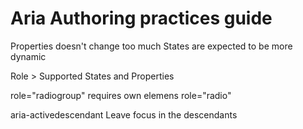 # Aria Authoring practices guide

Properties doesn't change too much
States are expected to be more dynamic

Role > Supported States and Properties

role="radiogroup"
requires own elemens role="radio"

aria-activedescendant Leave focus in the descendants
<dash-radio-group role="radiogroup" tabindex="0" aria-activedescendante="rb1">
    <dash-radio-button id="rb1" role="radio" aria-checked="true">
    <dash-radio-button id="rb2" role="radio" aria-checked="false">
    <dash-radio-button id="rb3" role="radio" aria-checked="false">
</dash-radio-group>